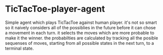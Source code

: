 # TicTacToe-player-agent
Simple agent which plays TicTacToe against human player. it's not so smart so it naively considers all of the possiblies in the future before it can chose a movement in each turn. it selects the moves which are more probable to make it the winner. the probabilties are calculated by tracking all the posible sequenses of moves, starting from all possible states in the next turn, to a terminal state. 
